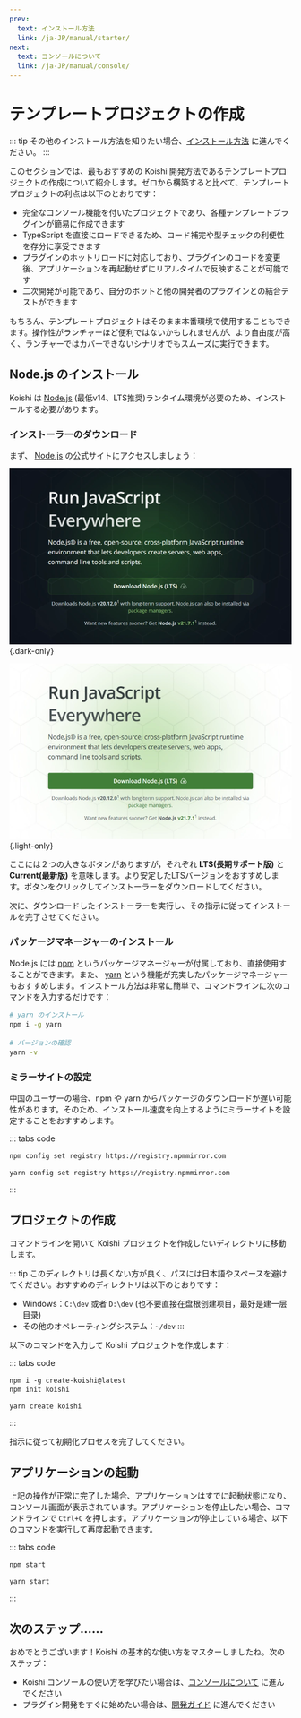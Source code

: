 ```yaml
---
prev:
  text: インストール方法
  link: /ja-JP/manual/starter/
next:
  text: コンソールについて
  link: /ja-JP/manual/console/
---
```


# テンプレートプロジェクトの作成

::: tip
その他のインストール方法を知りたい場合、[インストール方法](./index.md) に進んでください。
:::

このセクションでは、最もおすすめの Koishi 開発方法であるテンプレートプロジェクトの作成について紹介します。ゼロから構築すると比べて、テンプレートプロジェクトの利点は以下のとおりです：

- 完全なコンソール機能を付いたプロジェクトであり、各種テンプレートプラグインが簡易に作成できます
- TypeScript を直接にロードできるため、コード補完や型チェックの利便性を存分に享受できます
- プラグインのホットリロードに対応しており、プラグインのコードを変更後、アプリケーションを再起動せずにリアルタイムで反映することが可能です
- 二次開発が可能であり、自分のボットと他の開発者のプラグインとの結合テストができます

もちろん、テンプレートプロジェクトはそのまま本番環境で使用することもできます。操作性がランチャーほど便利ではないかもしれませんが、より自由度が高く、ランチャーではカバーできないシナリオでもスムーズに実行できます。

## Node.js のインストール

Koishi は [Node.js](https://nodejs.org/) (最低v14、LTS推奨)ランタイム環境が必要のため、インストールする必要があります。

### インストーラーのダウンロード

まず、 [Node.js](https://nodejs.org/) の公式サイトにアクセスしましょう：

![home](/manual/nodejs/home-dark.webp) {.dark-only}

![home](/manual/nodejs/home-light.webp) {.light-only}

ここには２つの大きなボタンがありますが，それぞれ **LTS(長期サポート版)** と **Current(最新版)** を意味します。より安定したLTSバージョンをおすすめします。ボタンをクリックしてインストーラーをダウンロードしてください。

次に、ダウンロードしたインストーラーを実行し、その指示に従ってインストールを完了させてください。

### パッケージマネージャーのインストール

Node.js には [npm](https://www.npmjs.com/) というパッケージマネージャーが付属しており、直接使用することができます。また、 [yarn](https://classic.yarnpkg.com/) という機能が充実したパッケージマネージャーもおすすめします。インストール方法は非常に簡単で、コマンドラインに次のコマンドを入力するだけです：

```sh
# yarn のインストール
npm i -g yarn

# バージョンの確認
yarn -v
```

### ミラーサイトの設定

中国のユーザーの場合、npm や yarn からパッケージのダウンロードが遅い可能性があります。そのため、インストール速度を向上するようにミラーサイトを設定することをおすすめします。

::: tabs code
```npm
npm config set registry https://registry.npmmirror.com
```
```yarn
yarn config set registry https://registry.npmmirror.com
```
:::

## プロジェクトの作成

コマンドラインを開いて Koishi プロジェクトを作成したいディレクトリに移動します。

::: tip
このディレクトリは長くない方が良く、パスには日本語やスペースを避けてください。おすすめのディレクトリは以下のとおりです：

- Windows：`C:\dev` 或者 `D:\dev` (也不要直接在盘根创建项目，最好是建一层目录)
- その他のオペレーティングシステム：`~/dev`
:::

以下のコマンドを入力して Koishi プロジェクトを作成します：

::: tabs code
```npm
npm i -g create-koishi@latest
npm init koishi
```
```yarn
yarn create koishi
```
:::

指示に従って初期化プロセスを完了してください。

## アプリケーションの起動

上記の操作が正常に完了した場合、アプリケーションはすでに起動状態になり、コンソール画面が表示されています。アプリケーションを停止したい場合、コマンドラインで `Ctrl+C` を押します。アプリケーションが停止している場合、以下のコマンドを実行して再度起動できます。

::: tabs code
```npm
npm start
```
```yarn
yarn start
```
:::

## 次のステップ……

おめでとうございます！Koishi の基本的な使い方をマスターしましたね。次のステップ：

- Koishi コンソールの使い方を学びたい場合は、[コンソールについて](../console/index.md) に進んでください
- プラグイン開発をすぐに始めたい場合は、[開発ガイド](../../guide/index.md) に進んでください

